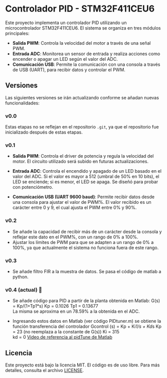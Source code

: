 # Controlador PID - STM32F411CEU6

Este proyecto implementa un controlador PID utilizando un microcontrolador STM32F411CEU6. El sistema se organiza en tres módulos principales:

- **Salida PWM**: Controla la velocidad del motor a través de una señal PWM.
- **Entrada ADC**: Monitorea un sensor de entrada y realiza acciones como encender o apagar un LED según el valor del ADC.
- **Comunicación USB**: Permite la comunicación con una consola a través de USB (UART), para recibir datos y controlar el PWM.

## Versiones

Las siguientes versiones se irán actualizando conforme se añadan nuevas funcionalidades:

### v0.0
Estas etapas no se reflejan en el repositorio `.git`, ya que el repositorio fue inicializado después de estas etapas.

### v0.1
- **Salida PWM**: Controla el driver de potencia y regula la velocidad del motor. El circuito utilizado será subido en futuras actualizaciones.
- **Entrada ADC**: Controla el encendido y apagado de un LED basado en el valor del ADC. Si el valor es mayor a 512 (umbral de 50% en 10 bits), el LED se enciende; si es menor, el LED se apaga. Se diseñó para probar con potenciómetro.

- **Comunicación USB (UART 9600 baud)**: Permite recibir datos desde una consola para ajustar el valor de PWM%. El valor recibido es un carácter entre 0 y 9, el cual ajusta el PWM entre 0% y 90%.

### v0.2
- Se añade la capacidad de recibir más de un carácter desde la consola y reflejar este dato en el PWM%, con un rango de 0% a 100%.
- Ajustar los límites de PWM para que se adapten a un rango de 0% a 100%, ya que actualmente el sistema no funciona fuera de este rango.

### v0.3
- Se añade filtro FIR a la muestra de datos. Se pasa el código de matlab a python.

### v0.4 (actual) :construction:
- Se añade código para PID a partir de la planta obtenida en Matlab:
  G(s) = Kp/(1+Tp1*s)
  Kp = 0.1026
  Tp1 = 0.13677  
  La misma se aproxima en un 78.59% a la obtenida en el ADC.

- Ingresando estos datos en Matlab (ver código PIDtuner.m) se obtiene la función transferencia del controlador
  Gcontrol (s) = Kp + Ki*1/s + Kd*s
  Kp = 23 (no reemplaza a la constante de G(s))
  Ki = 315  
  kd = 0
  [Video de referencia al pidTune de Matlab](https://www.youtube.com/watch?v=cahJBH60_P0)

## Licencia
Este proyecto está bajo la licencia MIT. El código es de uso libre. Para más detalles, consulta el archivo [LICENSE](./LICENSE).
